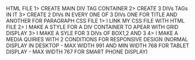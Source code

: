 HTML FILE
1> CREATE MAIN DIV TAG CONTAINER
2> CREATE 3 DIVs TAGs IN IT
3> CREATE 2 DIVs IN EVERY ONE OF 3 DIVs ONE FOR TITLE AND ANOTHER FOR PARAGRAPH
CSS FILE
1> I LINK MY CSS FILE WITH HTML FILE
2> I MAKE A STYLE FOR A DIV CONTAINER TO APEAR WITH GRID DISPLAY
3> I MAKE A SYLE FOR 3 DIVs OF BOX1,2 AND 3 
4> I MAKE A MEDIA QUIRIES WITH 2 CONDITIONS FOR RESPONSIVE DESIGN (NORMAL DISPLAY IN DESKTOP - MAX WIDTH 991 AND MIN WIDTH 768 FOR TABLET DISPLAY - MAX WIDTH 767 FOR SMART PHONE DISPLAY)
